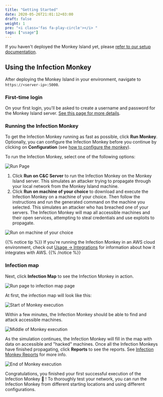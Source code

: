 ```yaml
---
title: "Getting Started"
date: 2020-05-26T21:01:12+03:00
draft: false
weight: 1
pre: "<i class='fas fa-play-circle'></i> "
tags: ["usage"]
---
```


If you haven't deployed the Monkey Island yet, please [refer to our setup documentation](/setup).

## Using the Infection Monkey

After deploying the Monkey Island in your environment, navigate to `https://<server-ip>:5000`. 

### First-time login

On your first login, you'll be asked to create a username and password for the Monkey Island server. [See this page for more details](../../setup/accounts-and-security).

### Running the Infection Monkey

To get the Infection Monkey running as fast as possible, click **Run Monkey**. Optionally, you can configure the Infection Monkey before you continue by clicking on **Configuration** (see [how to configure the monkey](../configuration)).

To run the Infection Monkey, select one of the following options:

![Run Page](/images/usage/getting-started/run_page_with_arrows.jpg "Run Page")

1. Click **Run on C&C Server** to run the Infection Monkey on the Monkey Island server. This simulates an attacker trying to propagate through your local network from the Monkey Island machine.
2. Click **Run on machine of your choice**  to download and execute the Infection Monkey on a machine of your choice. Then follow the instructions and run the generated command on the machine you selected. This simulates an attacker who has breached one of your servers. The Infection Monkey will map all accessible machines and their open services, attempting to steal credentials and use exploits to propagate.

![Run on machine of your choice](/images/usage/getting-started/run_page_button_no_arrow.jpg "Run on machine of your choice")

{{% notice tip %}}
If you're running the Infection Monkey in an AWS cloud environment, check out [Usage -> Integrations](../../usage/integrations) for information about how it integrates with AWS.
{{% /notice %}}

### Infection map

Next, click **Infection Map** to see the Infection Monkey in action.

![Run page to infection map page](/images/usage/getting-started/run_page_button.JPG "Run page to infection map page")

At first, the infection map will look like this:

![Start of Monkey execution](/images/usage/getting-started/run_island.JPG "Start of Monkey execution")

Within a few minutes, the Infection Monkey should be able to find and attack accessible machines.

![Middle of Monkey execution](/images/usage/getting-started/single_exploitation.JPG "Middle of Monkey execution")

As the simulation continues, the Infection Monkey will fill in the map with data on accessible and "hacked" machines. Once all the Infection Monkeys have finished propagating, click **Reports** to see the reports. See [Infection Monkey Reports](../reports) for more info.

![End of Monkey execution](/images/usage/getting-started/exploitation_tunneling_arrow.jpg "End of Monkey execution")

Congratulations, you finished your first successful execution of the Infection Monkey 🎉 ! To thoroughly test your network, you can run the Infection Monkey from different starting locations and using different configurations.
